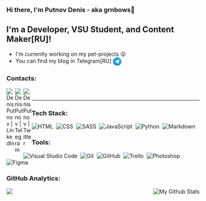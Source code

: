 ### Hi there, I'm Putnov Denis - aka grnbows👋

## I'm a Developer, VSU Student, and Content Maker[RU]!

- I'm currently working on my pet-projects 😮
- You can find my blog in Telegram[RU] <a href="https://t.me/prog_way_blog"><img align="center" alt="Telegram Channel" width="22px" src="https://raw.githubusercontent.com/github/explore/80688e429a7d4ef2fca1e82350fe8e3517d3494d/topics/telegram/telegram.png" /></a>

### Contacts: 

[<img align="left" alt="Denis Putnov | LinkedIn" width="22px" src="https://simpleicons.org/icons/linkedin.svg" />][linkedin]
[<img align="left" alt="Denis Putnov | Telegram" width="22px" src="https://simpleicons.org/icons/telegram.svg"/>][telegram]
[<img align="left" alt="Denis Putnov | Twitter" width="22px" src="https://simpleicons.org/icons/twitter.svg"/>][twitter] &nbsp;

---

### Tech Stack:

![HTML](https://img.shields.io/badge/-HTML-333333?style=flat-square&logo=HTML5&logoColor=E34F26)&nbsp;
![CSS](https://img.shields.io/badge/-CSS-333333?style=flat-square&logo=CSS3&logoColor=1572B6)&nbsp;
![SASS](https://img.shields.io/badge/-SASS-333333?style=flat-square&logo=SASS)&nbsp;
![JavaScript](https://img.shields.io/badge/-JavaScript-333333?style=flat-square&logo=javascript)&nbsp;
![Python](https://img.shields.io/badge/-Python-333333?style=flat-square&logo=python)&nbsp;
![Markdown](https://img.shields.io/badge/-Markdown-333333?style=flat&logo=markdown)&nbsp;


### Tools:

![Visual Studio Code](https://img.shields.io/badge/-Visual%20Studio%20Code-333333?style=flat-square&logo=visual-studio-code&logoColor=007ACC)&nbsp;
![Git](https://img.shields.io/badge/-Git-333333?style=flat-square&logo=git)&nbsp;
![GitHub](https://img.shields.io/badge/-GitHub-333333?style=flat-square&logo=github)&nbsp;
![Trello](https://img.shields.io/badge/-Trello-333333?style=flat-square&logo=Trello&logoColor=0079BF)&nbsp;
![Photoshop](https://img.shields.io/badge/-Photoshop-333333?style=flat-square&logo=adobe-photoshop)&nbsp;
![Figma](https://img.shields.io/badge/-Figma-333333?style=flat-square&logo=figma)&nbsp;

### GitHub Analytics:

<img height="160em" align="left" src="https://github-readme-stats.vercel.app/api/top-langs/?username=grnbows&langs_count=8&layout=compact&hide=jupyter%20notebook&exclude_repo=codeye" />
<img height="160em" align="right" alt="My Github Stats" src="https://github-readme-stats.codestackr.vercel.app/api?username=grnbows&show_icons=true&hide_border=true&show_owner=true" />



[linkedin]: https://www.linkedin.com/in/grnbows/
[telegram]: https://t.me/grnbows
[twitter]: https://twitter.com/grnbows
